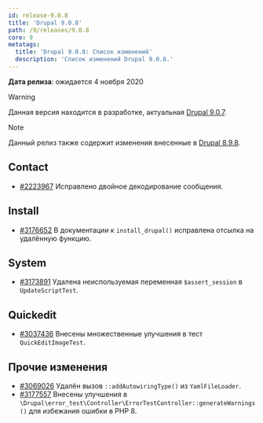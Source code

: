 ```yaml
---
id: release-9.0.8
title: 'Drupal 9.0.8'
path: /9/releases/9.0.8
core: 9
metatags:
  title: 'Drupal 9.0.8: Список изменений'
  description: 'Список изменений Drupal 9.0.8.'
---
```


**Дата релиза**: ожидается 4 ноября 2020

> [!WARNING]
> Данная версия находится в разработке, актуальная [Drupal 9.0.7](release-9.0.7.md).

> [!NOTE]
> Данный релиз также содержит изменения внесенные в [Drupal 8.9.8](../../8/releases/release-8.9.8.md).

## Contact

- [#2223967](https://www.drupal.org/project/drupal/issues/2223967) Исправлено двойное декодирование сообщения.

## Install

- [#3176652](https://www.drupal.org/project/drupal/issues/3176652) В документации к `install_drupal()` исправлена отсылка на удалённую функцию.

## System

- [#3173891](https://www.drupal.org/project/drupal/issues/3173891) Удалена неиспользуемая переменная `$assert_session` в `UpdateScriptTest`.

## Quickedit

- [#3037436](https://www.drupal.org/project/drupal/issues/3037436) Внесены множественные улучшения в тест `QuickEditImageTest`.

## Прочие изменения

- [#3069026](https://www.drupal.org/project/drupal/issues/3069026) Удалён вызов `::addAutowiringType()` из `YamlFileLoader`.
- [#3177557](https://www.drupal.org/project/drupal/issues/3177557) Внесены улучшения в `\Drupal\error_test\Controller\ErrorTestController::generateWarnings()` для избежания ошибки в PHP 8.